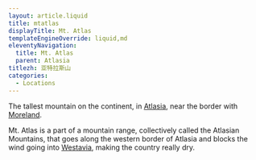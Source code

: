 ```yaml
---
layout: article.liquid
title: mtatlas
displayTitle: Mt. Atlas
templateEngineOverride: liquid,md
eleventyNavigation:
  title: Mt. Atlas
  parent: Atlasia
titlezh: 亚特拉斯山
categories:
  - Locations
---
```


The tallest mountain on the continent, in [Atlasia](/world/atlasia/), near the border with [Moreland](/world/moreland/).

Mt. Atlas is a part of a mountain range, collectively called the Atlasian Mountains, that goes along the western border of Atlasia and blocks the wind going into [Westavia](/world/westavia/), making the country really dry.
